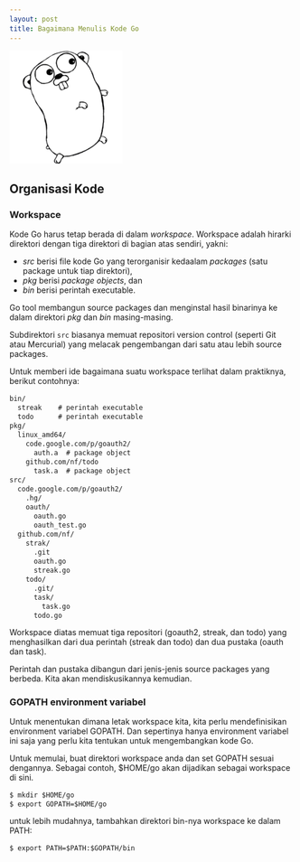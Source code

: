 ```yaml
---
layout: post
title: Bagaimana Menulis Kode Go
---
```


![Gopher - Maskot Bahasa Go](/images/gopherbw-small.png)

Organisasi Kode
---------------

### Workspace

Kode Go harus tetap berada di dalam _workspace_. Workspace adalah hirarki
direktori dengan tiga direktori di bagian atas sendiri, yakni:

- _src_ berisi file kode Go yang terorganisir kedaalam _packages_ (satu
  package untuk tiap direktori),
- _pkg_ berisi _package objects_, dan
- _bin_ berisi perintah executable.

Go tool membangun source packages dan menginstal hasil binarinya ke dalam
direktori _pkg_ dan _bin_ masing-masing.

Subdirektori `src` biasanya memuat repositori version control (seperti Git
atau Mercurial) yang melacak pengembangan dari satu atau lebih source
packages.

Untuk memberi ide bagaimana suatu workspace terlihat dalam praktiknya,
berikut contohnya:

    bin/
      streak    # perintah executable
      todo      # perintah executable
    pkg/
      linux_amd64/
        code.google.com/p/goauth2/
          auth.a  # package object
        github.com/nf/todo
          task.a  # package object
    src/
      code.google.com/p/goauth2/
        .hg/
        oauth/
          oauth.go
          oauth_test.go
      github.com/nf/
        strak/
          .git
          oauth.go
          streak.go
        todo/
          .git/
          task/
            task.go
          todo.go

Workspace diatas memuat tiga repositori (goauth2, streak, dan todo) yang
menghasilkan dari dua perintah (streak dan todo) dan dua pustaka (oauth dan
task).

Perintah dan pustaka dibangun dari jenis-jenis source packages yang berbeda.
Kita akan mendiskusikannya kemudian.

### GOPATH environment variabel

Untuk menentukan dimana letak workspace kita, kita perlu mendefinisikan
environment variabel GOPATH. Dan sepertinya hanya environment variabel ini
saja yang perlu kita tentukan untuk mengembangkan kode Go.

Untuk memulai, buat direktori workspace anda dan set GOPATH sesuai
dengannya. Sebagai contoh, $HOME/go akan dijadikan sebagai workspace di
sini.

    $ mkdir $HOME/go
    $ export GOPATH=$HOME/go

untuk lebih mudahnya, tambahkan direktori bin-nya workspace ke dalam PATH:

    $ export PATH=$PATH:$GOPATH/bin
